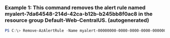 ### Example 1: This command removes the alert rule named myalert-7da64548-214d-42ca-b12b-b245bb8f0ac8 in the resource group Default-Web-CentralUS. (autogenerated)
```powershell
PS C:\> Remove-AzAlertRule -Name myalert-00000000-0000-0000-0000-000000000000 -ResourceGroupName Default-Web-CentralUS
```

